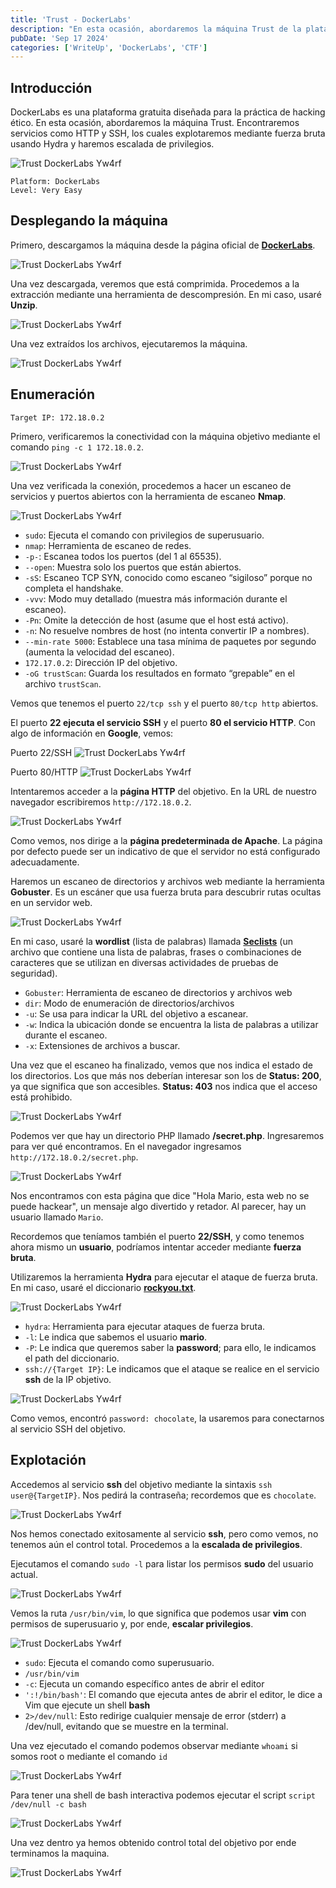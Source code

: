 ```yaml
---
title: 'Trust - DockerLabs'
description: "En esta ocasión, abordaremos la máquina Trust de la plataforma DockerLabs. Encontraremos servicios como http y ssh el cual explotaremos mediante fuerza bruta usando hydra y haremos escalada de privilegios."
pubDate: 'Sep 17 2024'
categories: ['WriteUp', 'DockerLabs', 'CTF']
--- 
```


## Introducción

DockerLabs es una plataforma gratuita diseñada para la práctica de hacking ético. En esta ocasión, abordaremos la máquina Trust. Encontraremos servicios como HTTP y SSH, los cuales explotaremos mediante fuerza bruta usando Hydra y haremos escalada de privilegios.

![Trust DockerLabs Yw4rf](../../../assets/DockerLabs/Trust/trust-dockerlabs.png)
~~~
Platform: DockerLabs
Level: Very Easy
~~~

## Desplegando la máquina

Primero, descargamos la máquina desde la página oficial de [**DockerLabs**](https://dockerlabs.es/).

![Trust DockerLabs Yw4rf](../../../assets/DockerLabs/Trust/trust-download.png)

Una vez descargada, veremos que está comprimida. Procedemos a la extracción mediante una herramienta de descompresión. En mi caso, usaré **Unzip**.

![Trust DockerLabs Yw4rf](../../../assets/DockerLabs/Trust/trust.png)

Una vez extraídos los archivos, ejecutaremos la máquina.

![Trust DockerLabs Yw4rf](../../../assets/DockerLabs/Trust/trust0.png)

## Enumeración 

~~~
Target IP: 172.18.0.2
~~~

Primero, verificaremos la conectividad con la máquina objetivo mediante el comando `ping -c 1 172.18.0.2`.

![Trust DockerLabs Yw4rf](../../../assets/DockerLabs/Trust/trust1.png)

Una vez verificada la conexión, procedemos a hacer un escaneo de servicios y puertos abiertos con la herramienta de escaneo **Nmap**.

![Trust DockerLabs Yw4rf](../../../assets/DockerLabs/Trust/trust2.png)

- `sudo`: Ejecuta el comando con privilegios de superusuario.
- `nmap`: Herramienta de escaneo de redes.
- `-p-`: Escanea todos los puertos (del 1 al 65535).
- `--open`: Muestra solo los puertos que están abiertos.
- `-sS`: Escaneo TCP SYN, conocido como escaneo “sigiloso” porque no completa el handshake.
- `-vvv`: Modo muy detallado (muestra más información durante el escaneo).
- `-Pn`: Omite la detección de host (asume que el host está activo).
- `-n`: No resuelve nombres de host (no intenta convertir IP a nombres).
- `--min-rate 5000`: Establece una tasa mínima de paquetes por segundo (aumenta la velocidad del escaneo).
- `172.17.0.2`: Dirección IP del objetivo.
- `-oG trustScan`: Guarda los resultados en formato “grepable” en el archivo `trustScan`.

Vemos que tenemos el puerto `22/tcp ssh` y el puerto `80/tcp http` abiertos.

El puerto **22 ejecuta el servicio SSH** y el puerto **80 el servicio HTTP**. Con algo de información en **Google**, vemos:

Puerto 22/SSH
![Trust DockerLabs Yw4rf](../../../assets/DockerLabs/Trust/trust4.png)

Puerto 80/HTTP
![Trust DockerLabs Yw4rf](../../../assets/DockerLabs/Trust/trust5.png)

Intentaremos acceder a la **página HTTP** del objetivo. En la URL de nuestro navegador escribiremos `http://172.18.0.2`. 

![Trust DockerLabs Yw4rf](../../../assets/DockerLabs/Trust/trust6.png)

Como vemos, nos dirige a la **página predeterminada de Apache**. La página por defecto puede ser un indicativo de que el servidor no está configurado adecuadamente.

Haremos un escaneo de directorios y archivos web mediante la herramienta **Gobuster**. Es un escáner que usa fuerza bruta para descubrir rutas ocultas en un servidor web.

![Trust DockerLabs Yw4rf](../../../assets/DockerLabs/Trust/trust7.png)

En mi caso, usaré la **wordlist** (lista de palabras) llamada [**Seclists**](https://github.com/danielmiessler/SecLists) (un archivo que contiene una lista de palabras, frases o combinaciones de caracteres que se utilizan en diversas actividades de pruebas de seguridad).

- `Gobuster`: Herramienta de escaneo de directorios y archivos web 
- `dir`:  Modo de enumeración de directorios/archivos
-  `-u`: Se usa para indicar la URL del objetivo a escanear.
- `-w`: Indica la ubicación donde se encuentra la lista de palabras a utilizar durante el escaneo.
- `-x`: Extensiones de archivos a buscar.

Una vez que el escaneo ha finalizado, vemos que nos indica el estado de los directorios. Los que más nos deberían interesar son los de **Status: 200**, ya que significa que son accesibles. **Status: 403** nos indica que el acceso está prohibido.

![Trust DockerLabs Yw4rf](../../../assets/DockerLabs/Trust/trust8.png)

Podemos ver que hay un directorio PHP llamado **/secret.php**. Ingresaremos para ver qué encontramos. En el navegador ingresamos `http://172.18.0.2/secret.php`.

![Trust DockerLabs Yw4rf](../../../assets/DockerLabs/Trust/trust9.png)

Nos encontramos con esta página que dice "Hola Mario, esta web no se puede hackear", un mensaje algo divertido y retador. Al parecer, hay un usuario llamado `Mario`.

Recordemos que teníamos también el puerto **22/SSH**, y como tenemos ahora mismo un **usuario**, podríamos intentar acceder mediante **fuerza bruta**.

Utilizaremos la herramienta **Hydra** para ejecutar el ataque de fuerza bruta. En mi caso, usaré el diccionario [**rockyou.txt**](https://github.com/brannondorsey/naive-hashcat/releases/download/data/rockyou.txt).

![Trust DockerLabs Yw4rf](../../../assets/DockerLabs/Trust/trust10.png)

- `hydra`: Herramienta para ejecutar ataques de fuerza bruta.
- `-l`: Le indica que sabemos el usuario **mario**.
- `-P`: Le indica que queremos saber la **password**; para ello, le indicamos el path del diccionario.
- `ssh://{Target IP}`: Le indicamos que el ataque se realice en el servicio **ssh** de la IP objetivo.

![Trust DockerLabs Yw4rf](../../../assets/DockerLabs/Trust/trust11.png)

Como vemos, encontró `password: chocolate`, la usaremos para conectarnos al servicio SSH del objetivo.

## Explotación

Accedemos al servicio **ssh** del objetivo mediante la sintaxis `ssh user@{TargetIP}`. Nos pedirá la contraseña; recordemos que es `chocolate`. 

![Trust DockerLabs Yw4rf](../../../assets/DockerLabs/Trust/trust13.png)

Nos hemos conectado exitosamente al servicio **ssh**, pero como vemos, no tenemos aún el control total. Procedemos a la **escalada de privilegios**.

Ejecutamos el comando `sudo -l` para listar los permisos **sudo** del usuario actual.

![Trust DockerLabs Yw4rf](../../../assets/DockerLabs/Trust/trust14.png)

Vemos la ruta `/usr/bin/vim`, lo que significa que podemos usar **vim** con permisos de superusuario y, por ende, **escalar privilegios**.

![Trust DockerLabs Yw4rf](../../../assets/DockerLabs/Trust/trust15.png)

- `sudo`: Ejecuta el comando como superusuario.
- `/usr/bin/vim`
- `-c`: Ejecuta un comando específico antes de abrir el editor
- `':!/bin/bash'`: El comando que ejecuta antes de abrir el editor, le dice a Vim que ejecute un shell **bash**
- `2>/dev/null`: Esto redirige cualquier mensaje de error (stderr) a /dev/null, evitando que se muestre en la terminal.

Una vez ejecutado el comando podemos observar mediante `whoami` si somos root o mediante el comando  `id`

![Trust DockerLabs Yw4rf](../../../assets/DockerLabs/Trust/trust16.png)

Para tener una shell de bash interactiva podemos ejecutar el script `script /dev/null -c bash`

![Trust DockerLabs Yw4rf](../../../assets/DockerLabs/Trust/trust17.png)

Una vez dentro ya hemos obtenido control total del objetivo por ende terminamos la maquina.

![Trust DockerLabs Yw4rf](../../../assets/DockerLabs/Trust/trust18.png)